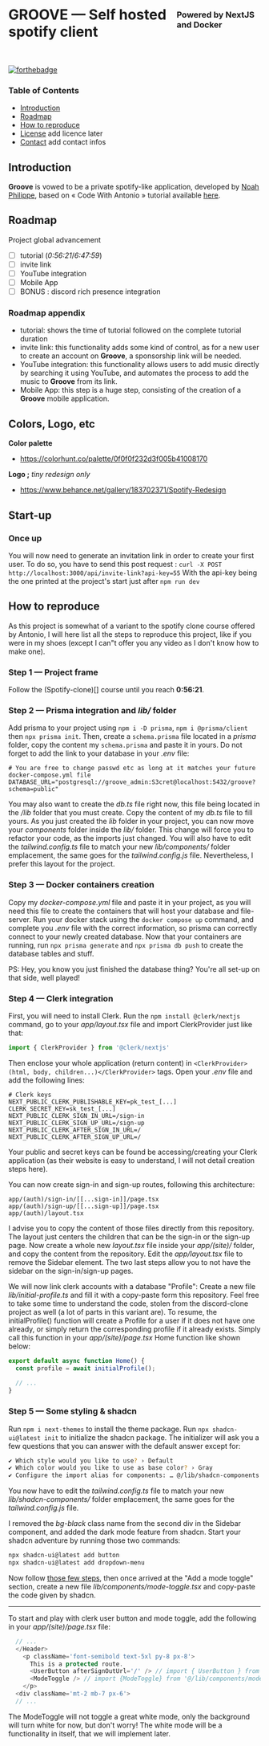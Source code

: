 <div style="display: flex; align-items: center; justify-content: center;">
<h1>GROOVE — Self hosted spotify client</h1>
<h3>Powered by NextJS and Docker</h3>
</div>
<br/>

[![forthebadge](https://forthebadge.com/images/badges/powered-by-phoenix.svg)](https://forthebadge.com)

### Table of Contents
- [Introduction](#introduction)
- [Roadmap](#roadmap)
- [How to reproduce](#how-to-reproduce)
- [License](#license) add licence later
- [Contact](#contact) add contact infos

## Introduction

**Groove** is vowed to be a private spotify-like application, developed by [Noah Philippe](https://github.com/the-me-0), based on « Code With Antonio » tutorial available [here](https://www.youtube.com/watch?v=2aeMRB8LL4o).

## Roadmap

Project global advancement
- [ ] tutorial (*0:56:21*/*6:47:59*)
- [ ] invite link
- [ ] YouTube integration
- [ ] Mobile App
- [ ] BONUS : discord rich presence integration

### Roadmap appendix

- tutorial: shows the time of tutorial followed on the complete tutorial duration
- invite link: this functionality adds some kind of control, as for a new user to create an account on **Groove**, a sponsorship link will be needed.
- YouTube integration: this functionality allows users to add music directly by searching it using YouTube, and automates the process to add the music to **Groove** from its link.
- Mobile App: this step is a huge step, consisting of the creation of a **Groove** mobile application.

## Colors, Logo, etc

**Color palette**
 - https://colorhunt.co/palette/0f0f0f232d3f005b41008170

**Logo ;** *tiny redesign only*
 - https://www.behance.net/gallery/183702371/Spotify-Redesign

## Start-up


### Once up
You will now need to generate an invitation link in order to create your first user.
To do so, you have to send this post request : `curl -X POST http://localhost:3000/api/invite-link?api-key=55`
With the api-key being the one printed at the project's start just after `npm run dev`

## How to reproduce

As this project is somewhat of a variant to the spotify clone course offered by Antonio,
I will here list all the steps to reproduce this project,
like if you were in my shoes (except I can"t offer you any video as I don't know how to make one).

### Step 1 — Project frame
Follow the (Spotify-clone)[] course until you reach **0:56:21**.

### Step 2 — Prisma integration and *lib/* folder
Add prisma to your project using  `npm i -D prisma`, `npm i @prisma/client` then `npx prisma init`.
Then, create a `schema.prisma` file located in a *prisma* folder,
copy the content my `schema.prisma` and paste it in yours.
Do not forget to add the link to your database in your *.env* file:
```dotenv
# You are free to change passwd etc as long at it matches your future docker-compose.yml file
DATABASE_URL="postgresql://groove_admin:S3cret@localhost:5432/groove?schema=public"
```

You may also want to create the *db.ts* file right now,
this file being located in the */lib* folder that you must create.
Copy the content of my *db.ts* file to fill yours.
As you just created the *lib* folder in your project,
you can now move your *components* folder inside the *lib/* folder.
This change will force you to refactor your code, as the imports just changed.
You will also have to edit the *tailwind.config.ts* file to match your new *lib/components/* folder emplacement,
the same goes for the *tailwind.config.js* file.
Nevertheless, I prefer this layout for the project.

### Step 3 — Docker containers creation
Copy my *docker-compose.yml* file and paste it in your project,
as you will need this file to create the containers that will host your database and file-server.
Run your docker stack using the `docker compose up` command, and complete you *.env* file with the correct information,
so prisma can correctly connect to your newly created database.
Now that your containers are running,
run `npx prisma generate` and `npx prisma db push` to create the database tables and stuff.

PS: Hey, you know you just finished the database thing? You're all set-up on that side, well played!

### Step 4 — Clerk integration
First, you will need to install Clerk.
Run the `npm install @clerk/nextjs` command, go to your *app/layout.tsx* file and import ClerkProvider just like that:
```typescript
import { ClerkProvider } from '@clerk/nextjs'
```
Then enclose your whole application (return content) in `<ClerkProvider>(html, body, children...)</ClerkProvider>` tags.
Open your *.env* file and add the following lines:
```dotenv
# Clerk keys
NEXT_PUBLIC_CLERK_PUBLISHABLE_KEY=pk_test_[...]
CLERK_SECRET_KEY=sk_test_[...]
NEXT_PUBLIC_CLERK_SIGN_IN_URL=/sign-in
NEXT_PUBLIC_CLERK_SIGN_UP_URL=/sign-up
NEXT_PUBLIC_CLERK_AFTER_SIGN_IN_URL=/
NEXT_PUBLIC_CLERK_AFTER_SIGN_UP_URL=/
```
Your public and secret keys can be found be accessing/creating your Clerk application
(as their website is easy to understand, I will not detail creation steps here).

You can now create sign-in and sign-up routes, following this architecture:
```shell
app/(auth)/sign-in/[[...sign-in]]/page.tsx
app/(auth)/sign-up/[[...sign-up]]/page.tsx
app/(auth)/layout.tsx
```
I advise you to copy the content of those files directly from this repository.
The layout just centers the children that can be the sign-in or the sign-up page.
Now create a whole new *layout.tsx* file inside your *app/(site)/* folder, and copy the content from the repository.
Edit the *app/layout.tsx* file to remove the Sidebar element.
The two last steps allow you to not have the sidebar on the sign-in/sign-up pages.

We will now link clerk accounts with a database "Profile":
Create a new file *lib/initial-profile.ts* and fill it with a copy-paste form this repository.
Feel free to take some time to understand the code,
stolen from the discord-clone project as well (a lot of parts in this variant are).
To resume, the initialProfile() function will create a Profile for a user if it does not have one already,
or simply return the corresponding profile if it already exists.
Simply call this function in your *app/(site)/page.tsx* Home function like shown below:
```typescript
export default async function Home() {
  const profile = await initialProfile();
  
  // ...
}
```

### Step 5 — Some styling & shadcn
Run `npm i next-themes` to install the theme package.
Run `npx shadcn-ui@latest init` to initialize the shadcn package.
The initializer will ask you a few questions that you can answer with the default answer except for:
```zsh
✔ Which style would you like to use? › Default
✔ Which color would you like to use as base color? › Gray
✔ Configure the import alias for components: … @/lib/shadcn-components
```
You now have to edit the *tailwind.config.ts* file to match your new *lib/shadcn-components/* folder emplacement,
the same goes for the *tailwind.config.js* file.

I removed the *bg-black* class name from the second div in the Sidebar component,
and added the dark mode feature from shadcn.
Start your shadcn adventure by running those two commands:
```zsh
npx shadcn-ui@latest add button
npx shadcn-ui@latest add dropdown-menu
```

Now follow [those few steps](https://ui.shadcn.com/docs/dark-mode/next),
then once arrived at the "Add a mode toggle" section,
create a new file *lib/components/mode-toggle.tsx* and copy-paste the code given by shadcn.

***

To start and play with clerk user button and mode toggle, add the following in your *app/(site)/page.tsx* file:
```typescript
  // ...
  </Header>
    <p className='font-semibold text-5xl py-8 px-8'>
      This is a protected route.
      <UserButton afterSignOutUrl='/' /> // import { UserButton } from "@clerk/nextjs";
      <ModeToggle /> // import {ModeToggle} from '@/lib/components/mode-toggle';
    </p>
  <div className='mt-2 mb-7 px-6'>
  // ...
```
The ModeToggle will not toggle a great white mode, only the background will turn white for now, but don't worry!
The white mode will be a functionality in itself, that we will implement later.
